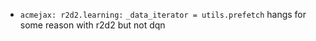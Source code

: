 * `acmejax: r2d2.learning:` `_data_iterator = utils.prefetch` hangs for some reason with r2d2 but not dqn